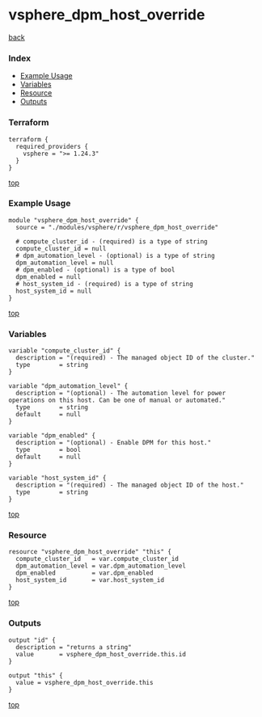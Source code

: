 # vsphere_dpm_host_override

[back](../vsphere.md)

### Index

- [Example Usage](#example-usage)
- [Variables](#variables)
- [Resource](#resource)
- [Outputs](#outputs)

### Terraform

```hcl
terraform {
  required_providers {
    vsphere = ">= 1.24.3"
  }
}
```

[top](#index)

### Example Usage

```hcl
module "vsphere_dpm_host_override" {
  source = "./modules/vsphere/r/vsphere_dpm_host_override"

  # compute_cluster_id - (required) is a type of string
  compute_cluster_id = null
  # dpm_automation_level - (optional) is a type of string
  dpm_automation_level = null
  # dpm_enabled - (optional) is a type of bool
  dpm_enabled = null
  # host_system_id - (required) is a type of string
  host_system_id = null
}
```

[top](#index)

### Variables

```hcl
variable "compute_cluster_id" {
  description = "(required) - The managed object ID of the cluster."
  type        = string
}

variable "dpm_automation_level" {
  description = "(optional) - The automation level for power operations on this host. Can be one of manual or automated."
  type        = string
  default     = null
}

variable "dpm_enabled" {
  description = "(optional) - Enable DPM for this host."
  type        = bool
  default     = null
}

variable "host_system_id" {
  description = "(required) - The managed object ID of the host."
  type        = string
}
```

[top](#index)

### Resource

```hcl
resource "vsphere_dpm_host_override" "this" {
  compute_cluster_id   = var.compute_cluster_id
  dpm_automation_level = var.dpm_automation_level
  dpm_enabled          = var.dpm_enabled
  host_system_id       = var.host_system_id
}
```

[top](#index)

### Outputs

```hcl
output "id" {
  description = "returns a string"
  value       = vsphere_dpm_host_override.this.id
}

output "this" {
  value = vsphere_dpm_host_override.this
}
```

[top](#index)